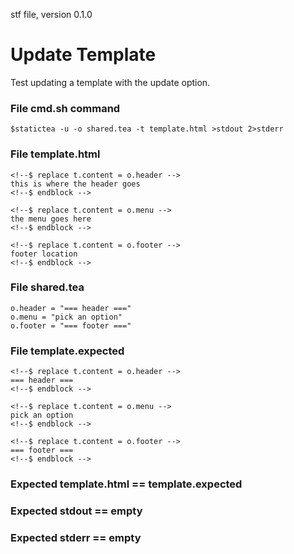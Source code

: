 stf file, version 0.1.0

# Update Template

Test updating a template with the update option.

### File cmd.sh command

~~~
$statictea -u -o shared.tea -t template.html >stdout 2>stderr
~~~

### File template.html

~~~
<!--$ replace t.content = o.header -->
this is where the header goes
<!--$ endblock -->

<!--$ replace t.content = o.menu -->
the menu goes here
<!--$ endblock -->

<!--$ replace t.content = o.footer -->
footer location
<!--$ endblock -->
~~~

### File shared.tea

~~~
o.header = "=== header ==="
o.menu = "pick an option"
o.footer = "=== footer ==="
~~~

### File template.expected

~~~
<!--$ replace t.content = o.header -->
=== header ===
<!--$ endblock -->

<!--$ replace t.content = o.menu -->
pick an option
<!--$ endblock -->

<!--$ replace t.content = o.footer -->
=== footer ===
<!--$ endblock -->
~~~

### Expected template.html == template.expected
### Expected stdout == empty
### Expected stderr == empty
